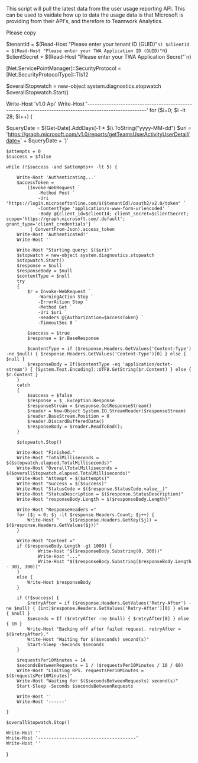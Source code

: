 
This script will pull the latest data from the user usage reporting API. This can be used to vaidate how up to data the usage data is that Microsoft is providing from their API's, and therefore to Teamwork Analytics.

Please copy

$tenantId = $(Read-Host "Please enter your tenant ID (GUID)"`n)
$clientId = $(Read-Host "Please enter your TWA Application ID (GUID)"`n)
$clientSecret = $(Read-Host "Please enter your TWA Application Secret"`n)

[Net.ServicePointManager]::SecurityProtocol = [Net.SecurityProtocolType]::Tls12

$overallStopwatch = new-object system.diagnostics.stopwatch
$overallStopwatch.Start()

Write-Host 'v1.0 Api'
Write-Host '-------------------------------------------------------------------------------------------------------'
for ($i=0; $i -lt 28; $i++) {

$queryDate = $(Get-Date).AddDays(-1 * $i).ToString("yyyy-MM-dd")
$uri = 'https://graph.microsoft.com/v1.0/reports/getTeamsUserActivityUserDetail(date=' + $queryDate + ')'

    $attempts = 0
    $success = $false

    while (!$success -and $attempts++ -lt 5) {

        Write-Host 'Authenticating...'
        $accessToken =
            (Invoke-WebRequest `
                -Method Post `
                -Uri "https://login.microsoftonline.com/$($tenantId)/oauth2/v2.0/token" `
                -ContentType 'application/x-www-form-urlencoded' `
                -Body @{client_id=$clientId; client_secret=$clientSecret; scope='https://graph.microsoft.com/.default'; grant_type='client_credentials'} `
             | ConvertFrom-Json).access_token
        Write-Host 'Authenticated!'
        Write-Host ''

        Write-Host "Starting query: $($uri)"
        $stopwatch = new-object system.diagnostics.stopwatch
        $stopwatch.Start()
        $response = $null
        $responseBody = $null
        $contentType = $null
        try
        {
            $r = Invoke-WebRequest `
                -WarningAction Stop `
                -ErrorAction Stop `
                -Method Get `
                -Uri $uri `
                -Headers @{Authorization=$accessToken} `
                -TimeoutSec 0 `
                              
            $success = $true
            $response = $r.BaseResponse
            
            $contentType = if ($response.Headers.GetValues('Content-Type') -ne $null) { $response.Headers.GetValues('Content-Type')[0] } else { $null }
            $responseBody = If($contentType -eq 'application/octet-stream') { [System.Text.Encoding]::UTF8.GetString($r.Content) } else { $r.Content }
        }
        catch
        {
            $success = $false
            $response = $_.Exception.Response
            $responseStream = $response.GetResponseStream()
            $reader = New-Object System.IO.StreamReader($responseStream)
            $reader.BaseStream.Position = 0
            $reader.DiscardBufferedData()
            $responseBody = $reader.ReadToEnd();
        }

        $stopwatch.Stop()

        Write-Host "Finished."
        Write-Host "TotalMilliseconds = $($stopwatch.elapsed.TotalMilliseconds)"
        Write-Host "OverallTotalMilliseconds = $($overallStopwatch.elapsed.TotalMilliseconds)"
        Write-Host "Attempt = $($attempts)"
        Write-Host "Success = $($success)"
        Write-Host "StatusCode = $($response.StatusCode.value__)"
        Write-Host "StatusDescription = $($response.StatusDescription)"
        Write-Host "responseBody.Length = $($responseBody.Length)"
        
        Write-Host "ResponseHeaders ="
        for ($j = 0; $j -lt $response.Headers.Count; $j++) {
            Write-Host "    $($response.Headers.GetKey($j)) = $($response.Headers.GetValues($j))"
        }
        
        Write-Host "Content ="
        if ($responseBody.Length -gt 1000) {
                Write-Host "$($responseBody.Substring(0, 300))"
                Write-Host "..."
                Write-Host "$($responseBody.Substring($responseBody.Length - 301, 300))"
        }
        else {
            Write-Host $responseBody                
        }

        if (!$success) {
            $retryAfter = if ($response.Headers.GetValues('Retry-After') -ne $null) { [int]$response.Headers.GetValues('Retry-After')[0] } else { $null }
            $seconds = If ($retryAfter -ne $null) { $retryAfter[0] } else { 10 }
            Write-Host "Backing off after failed request. retryAfter = $($retryAfter)."
            Write-Host "Waiting for $($seconds) second(s)"
            Start-Sleep -Seconds $seconds
        }

        $requestsPer10Minutes = 14
        $secondsBetweenRequests = 1 / ($requestsPer10Minutes / 10 / 60)
        Write-Host "Limiting RPS. requestsPer10Minutes = $($requestsPer10Minutes)"
        Write-Host "Waiting for $($secondsBetweenRequests) second(s)"
        Start-Sleep -Seconds $secondsBetweenRequests

        Write-Host ''
        Write-Host '------'

    }

    $overallStopwatch.Stop()

    Write-Host ''
    Write-Host '-------------------------------------'
    Write-Host ''
    
}
